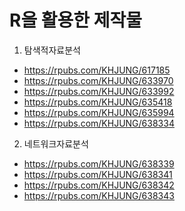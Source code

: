# R을 활용한 제작물

1. 탐색적자료분석
+ https://rpubs.com/KHJUNG/617185
+ https://rpubs.com/KHJUNG/633970
+ https://rpubs.com/KHJUNG/633992
+ https://rpubs.com/KHJUNG/635418
+ https://rpubs.com/KHJUNG/635994
+ https://rpubs.com/KHJUNG/638334

2. 네트워크자료분석
+ https://rpubs.com/KHJUNG/638339
+ https://rpubs.com/KHJUNG/638341
+ https://rpubs.com/KHJUNG/638342
+ https://rpubs.com/KHJUNG/638343
